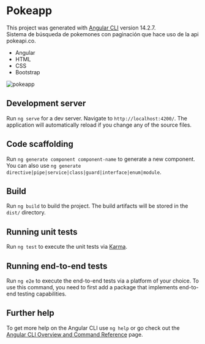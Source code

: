# Pokeapp

This project was generated with [Angular CLI](https://github.com/angular/angular-cli) version 14.2.7. 
</br> 
Sistema de búsqueda de pokemones con paginación que hace uso de la api pokeapi.co.

- Angular
- HTML
- CSS
- Bootstrap

![pokeapp](https://user-images.githubusercontent.com/86317658/204949627-e0627d99-67e0-4d8c-8d7c-b7c941252da2.png)

## Development server

Run `ng serve` for a dev server. Navigate to `http://localhost:4200/`. The application will automatically reload if you change any of the source files.

## Code scaffolding

Run `ng generate component component-name` to generate a new component. You can also use `ng generate directive|pipe|service|class|guard|interface|enum|module`.

## Build

Run `ng build` to build the project. The build artifacts will be stored in the `dist/` directory.

## Running unit tests

Run `ng test` to execute the unit tests via [Karma](https://karma-runner.github.io).

## Running end-to-end tests

Run `ng e2e` to execute the end-to-end tests via a platform of your choice. To use this command, you need to first add a package that implements end-to-end testing capabilities.

## Further help

To get more help on the Angular CLI use `ng help` or go check out the [Angular CLI Overview and Command Reference](https://angular.io/cli) page.
